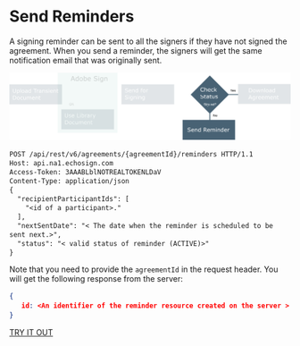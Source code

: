 # Send Reminders

A signing reminder can be sent to all the signers if they have not signed the agreement. When you send a reminder, the signers will get the same notification email that was originally sent.

![Sending a reminder](../img/sign_devguide_3.png)

```http
POST /api/rest/v6/agreements/{agreementId}/reminders HTTP/1.1
Host: api.na1.echosign.com
Access-Token: 3AAABLblNOTREALTOKENLDaV
Content-Type: application/json
{
  "recipientParticipantIds": [
    "<id of a participant>."
  ],
  "nextSentDate": "< The date when the reminder is scheduled to be sent next.>",
  "status": "< valid status of reminder (ACTIVE)>"
}
```

Note that you need to provide the `agreementId` in the request header. You will get the following response from the server:

```json
{
   id: <An identifier of the reminder resource created on the server >
}
```

[TRY IT OUT](https://secure.na1.echosign.com/public/docs/restapi/v6#!/agreements/createReminderOnParticipant)

